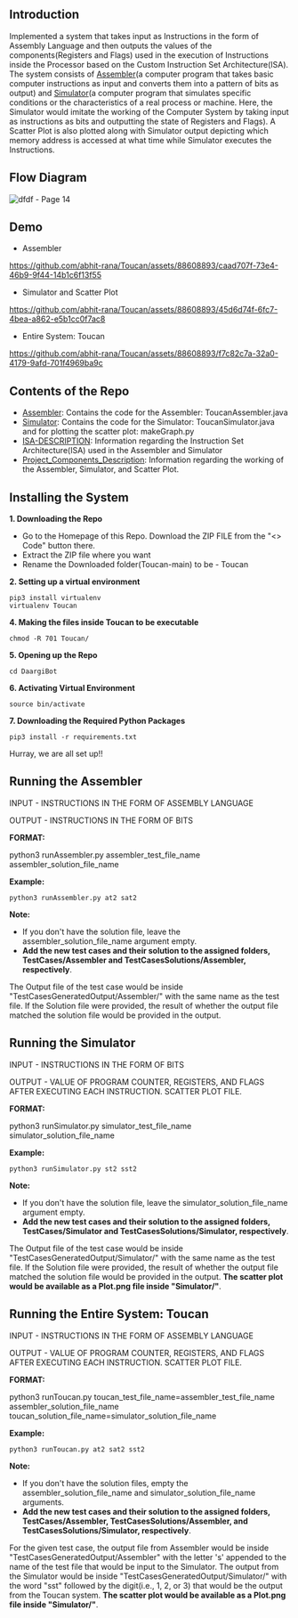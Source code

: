 ## Introduction

Implemented a system that takes input as Instructions in the form of Assembly Language and then outputs the values of the components(Registers and Flags) used in the execution of Instructions inside the Processor based on the Custom Instruction Set Architecture(ISA). The system consists of [Assembler](https://www.techtarget.com/searchdatacenter/definition/assembler#:~:text=An%20assembler%20is%20a%20program,use%20the%20term%20assembly%20language.)(a computer program that takes basic computer instructions as input and converts them into a pattern of bits as output) and [Simulator](https://www.dictionary.com/browse/simulator)(a computer program that simulates specific conditions or the characteristics of a real process or machine. Here, the Simulator would imitate the working of the Computer System by taking input as instructions as bits and outputting the state of Registers and Flags). A Scatter Plot is also plotted along with Simulator output depicting which memory address is accessed at what time while Simulator executes the Instructions.

## Flow Diagram

![dfdf - Page 14](https://github.com/abhit-rana/Toucan/assets/88608893/c7fb9a5d-8705-4d10-a760-e82a272264e4)

## Demo

* Assembler

https://github.com/abhit-rana/Toucan/assets/88608893/caad707f-73e4-46b9-9f44-14b1c6f13f55

* Simulator and Scatter Plot

https://github.com/abhit-rana/Toucan/assets/88608893/45d6d74f-6fc7-4bea-a862-e5b1cc0f7ac8

* Entire System: Toucan

https://github.com/abhit-rana/Toucan/assets/88608893/f7c82c7a-32a0-4179-9afd-701f4969ba9c

## Contents of the Repo

* [Assembler](https://github.com/abhit-rana/Toucan/tree/main/Assembler): Contains the code for the Assembler: ToucanAssembler.java
* [Simulator](https://github.com/abhit-rana/Toucan/tree/main/Assembler): Contains the code for the Simulator: ToucanSimulator.java and for plotting the scatter plot: makeGraph.py
* [ISA-DESCRIPTION](https://github.com/abhit-rana/Toucan/blob/main/ISA-DESCRIPTION.pdf): Information regarding the Instruction Set Architecture(ISA) used in the Assembler and Simulator
* [Project_Components_Description](https://github.com/abhit-rana/Toucan/blob/main/Porject_Components_Description.pdf): Information regarding the working of the Assembler, Simulator, and Scatter Plot.

## Installing the System

**1. Downloading the Repo**

* Go to the Homepage of this Repo. Download the ZIP FILE from the "<> Code" button there.
* Extract the ZIP file where you want
* Rename the Downloaded folder(Toucan-main) to be - Toucan

**2. Setting up a virtual environment**
```
pip3 install virtualenv
virtualenv Toucan
```

**4. Making the files inside Toucan to be executable**
```
chmod -R 701 Toucan/
```

**5. Opening up the Repo**
```
cd DaargiBot
```

**6. Activating Virtual Environment**
```
source bin/activate
```

**7. Downloading the Required Python Packages**
```
pip3 install -r requirements.txt
```

Hurray, we are all set up!!

## Running the Assembler

INPUT - INSTRUCTIONS IN THE FORM OF ASSEMBLY LANGUAGE

OUTPUT - INSTRUCTIONS IN THE FORM OF BITS

**FORMAT:**

python3 runAssembler.py assembler_test_file_name assembler_solution_file_name


**Example:**
```
python3 runAssembler.py at2 sat2
```

**Note:**

* If you don't have the solution file, leave the assembler_solution_file_name argument empty.
* **Add the new test cases and their solution to the assigned folders, TestCases/Assembler and TestCasesSolutions/Assembler, respectively**.

The Output file of the test case would be inside "TestCasesGeneratedOutput/Assembler/" with the same name as the test file. If the Solution file were provided, the result of whether the output file matched the solution file would be provided in the output.

## Running the Simulator

INPUT - INSTRUCTIONS IN THE FORM OF BITS

OUTPUT - VALUE OF PROGRAM COUNTER, REGISTERS, AND FLAGS AFTER EXECUTING EACH INSTRUCTION. SCATTER PLOT FILE.


**FORMAT:**

python3 runSimulator.py simulator_test_file_name simulator_solution_file_name


**Example:**
```
python3 runSimulator.py st2 sst2
```

**Note:**

* If you don't have the solution file, leave the simulator_solution_file_name argument empty.
* **Add the new test cases and their solution to the assigned folders, TestCases/Simulator and TestCasesSolutions/Simulator, respectively**.

The Output file of the test case would be inside "TestCasesGeneratedOutput/Simulator/" with the same name as the test file. If the Solution file were provided, the result of whether the output file matched the solution file would be provided in the output. **The scatter plot would be available as a Plot.png file inside "Simulator/"**.

## Running the Entire System: Toucan

INPUT - INSTRUCTIONS IN THE FORM OF ASSEMBLY LANGUAGE

OUTPUT - VALUE OF PROGRAM COUNTER, REGISTERS, AND FLAGS AFTER EXECUTING EACH INSTRUCTION. SCATTER PLOT FILE.

**FORMAT:**

python3 runToucan.py toucan_test_file_name=assembler_test_file_name assembler_solution_file_name toucan_solution_file_name=simulator_solution_file_name


**Example:**
```
python3 runToucan.py at2 sat2 sst2
```

**Note:**

* If you don't have the solution files, empty the assembler_solution_file_name and simulator_solution_file_name arguments.
* **Add the new test cases and their solution to the assigned folders, TestCases/Assembler, TestCasesSolutions/Assembler, and TestCasesSolutions/Simulator, respectively**.

For the given test case, the output file from Assembler would be inside "TestCasesGeneratedOutput/Assembler" with the letter 's' appended to the name of the test file that would be input to the Simulator. The output from the Simulator would be inside "TestCasesGeneratedOutput/Simulator/" with the word "sst" followed by the digit(i.e., 1, 2, or 3) that would be the output from the Toucan system. **The scatter plot would be available as a Plot.png file inside "Simulator/"**.
